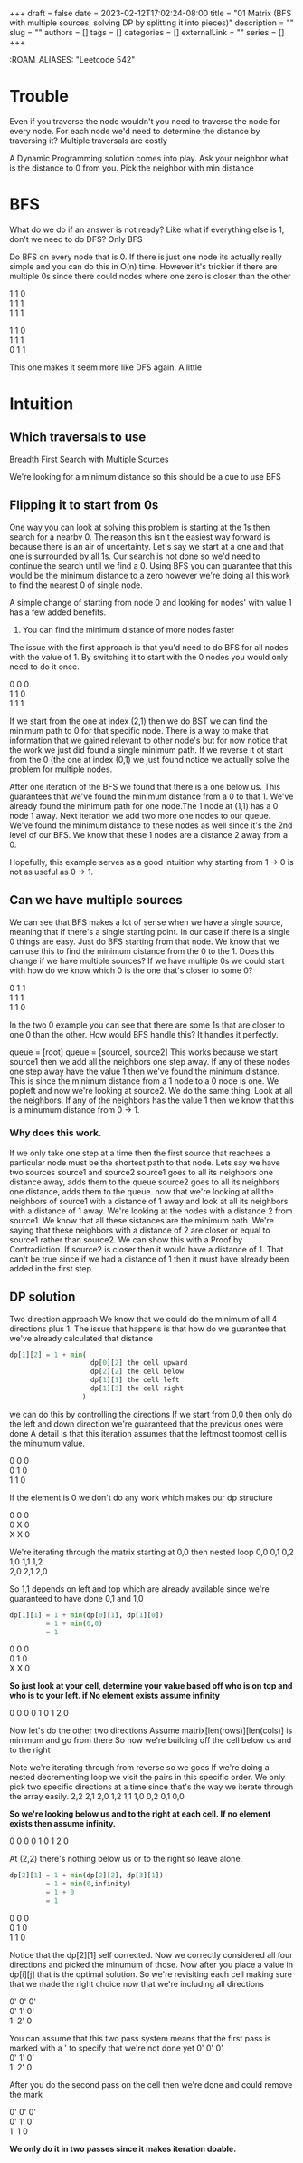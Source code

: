 +++ 
draft = false
date = 2023-02-12T17:02:24-08:00
title = "01 Matrix (BFS with multiple sources, solving DP by splitting it into pieces)"
description = ""
slug = ""
authors = []
tags = []
categories = []
externalLink = ""
series = []
+++

:ROAM_ALIASES: "Leetcode 542"

# Trouble
Even if you traverse the node wouldn't you need to traverse the node for every node.
For each node we'd need to determine the distance by traversing it?
Multiple traversals are costly

A Dynamic Programming solution comes into play. Ask your neighbor what is the distance to 0 from you. Pick the neighbor with min distance

# BFS
What do we do if an answer is not ready? Like what if everything else is 1, don't we need to do DFS?
Only BFS

Do BFS on every node that is 0. If there is just one node its actually really simple and you can do this in O(n) time.
However it's trickier if there are multiple 0s since there could nodes where one zero is closer than the other

1 1 0\
1 1 1\
1 1 1

1 1 0\
1 1 1\
0 1 1

This one makes it seem more like DFS again. A little


# Intuition
## Which traversals to use
Breadth First Search with Multiple Sources

We're looking for a minimum distance so this should be a cue to use BFS
## Flipping it to start from 0s
One way you can look at solving this problem is starting at the 1s then search for a nearby 0. The reason this isn't the easiest way forward is because there is an air of uncertainty. Let's say we start at a one and that one is surrounded by all 1s. Our search is not done so we'd need to continue the search until we find a 0. Using BFS you can guarantee that this would be the minimum distance to a zero however we're doing all this work to find the nearest 0 of single node.


A simple change of starting from node 0 and looking for nodes' with value 1 has a few added benefits.
1. You can find the minimum distance of more nodes faster

The issue with the first approach is that you'd need to do BFS for all nodes with the value of 1. By switching it to start with the 0 nodes you would only need to do it once.

0 0 0\
1 1 0\
1 1 1

If we start from the one at index (2,1) then we do BST we can find the minimum path to 0 for that specific node. There is a way to make that information that we gained relevant to other node's but for now notice that the work we just did found a single minimum path. If we reverse it ot start from the 0 (the one at index (0,1) we just found notice we actually solve the problem for multiple nodes.

After one iteration of the BFS we found that there is a one below us. This guarantees that we've found the minimum distance from a 0 to that 1. We've already found the minimum path for one node.The 1 node at (1,1) has a 0 node 1 away. Next iteration we add two more one nodes to our queue. We've found the minimum distance to these nodes as well since it's the 2nd level of our BFS. We know that these 1 nodes are a distance 2 away from a 0.

Hopefully, this example serves as a good intuition why starting from 1 -> 0 is not as useful as 0 -> 1.

## Can we have multiple sources

We can see that BFS makes a lot of sense when we have a single source, meaning that if there's a single starting point. In our case if there is a single 0 things are easy. Just do BFS starting from that node. We know that
we can use this to find the minimum distance from the 0 to the 1. Does this change if we have multiple sources? If we have multiple 0s we could start with how do we know which 0 is the one that's closer to some 0?

0 1 1\
1 1 1\
1 1 0

In the two 0 example you can see that there are some 1s that are closer to one 0 than the other. How would BFS handle this? It handles it perfectly.

queue = [root]
queue = [source1, source2]
This works because we start source1 then we add all the neighbors one step away. If any of these nodes one step away have the value 1 then we've found the minimum distance.
This is since the minimum distance from a 1 node to a 0 node is one. We popleft and now we're looking at source2. We do the same thing. Look at all the neighbors.
If any of the neighbors has the value 1 then we know that this is a minumum distance from 0 -> 1.

### Why does this work.
If we only take one step at a time then the first source that reachees a particular node must be the shortest path to that node.
Lets say we have two sources
source1 and source2
source1 goes to all its neighbors one distance away, adds them to the queue
source2 goes to all its neighbors one distance, adds them to the queue.
now that we're looking at all the neighbors of source1 with a distance of 1 away and look at all its neighbors with a distance of 1 away. We're looking at the nodes with a distance 2 from source1.
We know that all these sistances are the minimum path. We're saying that these neighbors with a distance of 2 are closer or equal to source1 rather than source2.
We can show this with a Proof by Contradiction.
If source2 is closer then it would have a distance of 1. That can't be true since if we had a distance of 1 then it must have already been added in the first step.




## DP solution

Two direction approach
We know that we could do the minimum of all 4 directions plus 1. The issue that happens is that how do we guarantee that we've already calculated that distance

```python
dp[1][2] = 1 + min(
                    dp[0][2] the cell upward
                    dp[2][2] the cell below
                    dp[1][1] the cell left
                    dp[1][3] the cell right
                  )
```

we can do this by controlling the directions
If we start from 0,0 then only do the left and down direction we're guaranteed that the previous ones were done
A detail is that this iteration assumes that the leftmost topmost cell is the minumum value.

0 0 0\
0 1 0\
1 1 0

If the element is 0 we don't do any work which makes our dp structure

0 0 0\
0 X 0\
X X 0

We're iterating through the matrix starting at 0,0 then nested loop
0,0 0,1 0,2\
1,0 1,1 1,2\
2,0 2,1 2,0

So 1,1 depends on left and top which are already available since we're guaranteed to have done 0,1 and 1,0

```python
dp[1][1] = 1 + min(dp[0][1], dp[1][0])
         = 1 + min(0,0)
         = 1
```
0 0 0\
0 1 0\
X X 0

**So just look at your cell, determine your value based off who is on top and who is to your left. if No element exists assume infinity**

0 0 0
0 1 0
1 2 0

Now let's do the other two directions
Assume matrix[len(rows)][len(cols)] is minimum and go from there
So now we're building off the cell below us and to the right

Note we're iterating through from reverse so we goes
If we're doing a nested decrementing loop we visit the pairs in this specific order.
We only pick two specific directions at a time since that's the way we iterate through the array easily.
2,2 2,1 2,0
1,2 1,1 1,0
0,2 0,1 0,0

**So we're looking below us and to the right at each cell. If no element exists then assume infinity.**

0 0 0
0 1 0
1 2 0

At (2,2) there's nothing below us or to the right so leave alone.

```python
dp[2][1] = 1 + min(dp[2][2], dp[3][1])
         = 1 + min(0,infinity)
         = 1 + 0
         = 1
```

0 0 0\
0 1 0\
1 1 0

Notice that the dp[2][1] self corrected. Now we correctly considered all four directions and picked the minumum of those. Now after you place a value in dp[i][j] that is the optimal solution.
So we're revisiting each cell making sure that we made the right choice now that we're including all directions

0' 0' 0'\
0' 1' 0'\
1' 2' 0

You can assume that this two pass system means that the first pass is marked with a ' to specify that we're not done yet
0' 0' 0'\
0' 1' 0'\
1' 2' 0

After you do the second pass on the cell then we're done and could remove the mark

0' 0' 0'\
0' 1' 0'\
1' 1  0

**We only do it in two passes since it makes iteration doable.**

